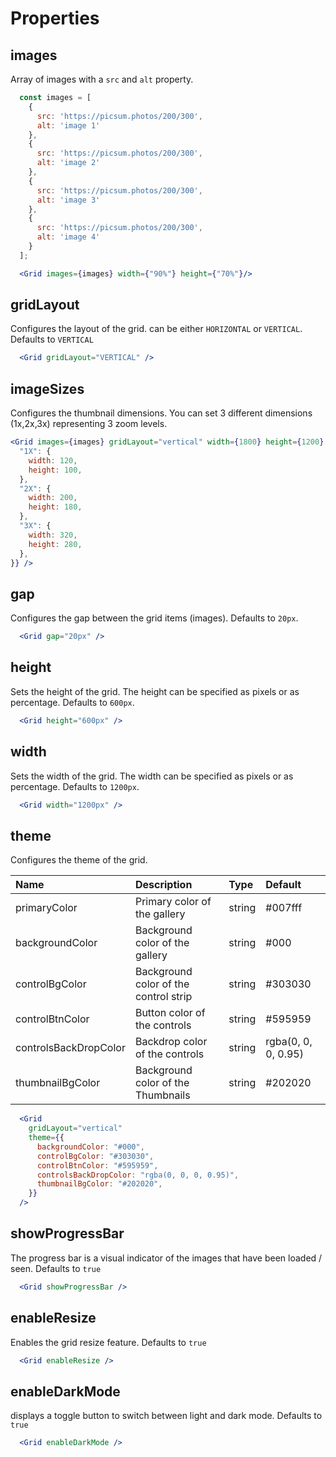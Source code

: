 # Properties

## images

Array of images with a `src` and `alt` property.

```jsx
  const images = [
    {
      src: 'https://picsum.photos/200/300',
      alt: 'image 1'
    },
    {
      src: 'https://picsum.photos/200/300',
      alt: 'image 2'
    },
    {
      src: 'https://picsum.photos/200/300',
      alt: 'image 3'
    },
    {
      src: 'https://picsum.photos/200/300',
      alt: 'image 4'
    }
  ];

  <Grid images={images} width={"90%"} height={"70%"}/>
```

## gridLayout

Configures the layout of the grid. can be either `HORIZONTAL` or `VERTICAL`. Defaults to `VERTICAL`

```jsx
  <Grid gridLayout="VERTICAL" />
```

## imageSizes

Configures the thumbnail dimensions. You can set 3 different dimensions (1x,2x,3x) representing 3 zoom levels.

```jsx
<Grid images={images} gridLayout="vertical" width={1800} height={1200} imageSizes={{
  "1X": {
    width: 120,
    height: 100,
  },
  "2X": {
    width: 200,
    height: 180,
  },
  "3X": {
    width: 320,
    height: 280,
  },
}} />
```

## gap

Configures the gap between the grid items (images). Defaults to `20px`.

```jsx
  <Grid gap="20px" />
```

## height

Sets the height of the grid. The height can be specified as pixels or as percentage. Defaults to `600px`.

```jsx
  <Grid height="600px" />
```

## width

Sets the width of the grid. The width can be specified as pixels or as percentage. Defaults to `1200px`.

```jsx
  <Grid width="1200px" />
```

## theme

Configures the theme of the grid.

| Name                  | Description                           | Type   | Default             |
| :-------------------- | :------------------------------------ | :----- | :------------------ |
| primaryColor          | Primary color of the gallery          | string | #007fff             |
| backgroundColor       | Background color of the gallery       | string | #000                |
| controlBgColor        | Background color of the control strip | string | #303030             |
| controlBtnColor       | Button color of the controls          | string | #595959             |
| controlsBackDropColor | Backdrop color of the controls        | string | rgba(0, 0, 0, 0.95) |
| thumbnailBgColor      | Background color of the Thumbnails    | string | #202020             |

```jsx
  <Grid
    gridLayout="vertical"
    theme={{
      backgroundColor: "#000",
      controlBgColor: "#303030",
      controlBtnColor: "#595959",
      controlsBackDropColor: "rgba(0, 0, 0, 0.95)",
      thumbnailBgColor: "#202020",
    }}
  />
```

## showProgressBar

The progress bar is a visual indicator of the images that have been loaded / seen. Defaults to `true`

```jsx
  <Grid showProgressBar />
```

## enableResize

Enables the grid resize feature. Defaults to `true`

```jsx
  <Grid enableResize />
```

## enableDarkMode

displays a toggle button to switch between light and dark mode. Defaults to `true`

```jsx
  <Grid enableDarkMode />
```
